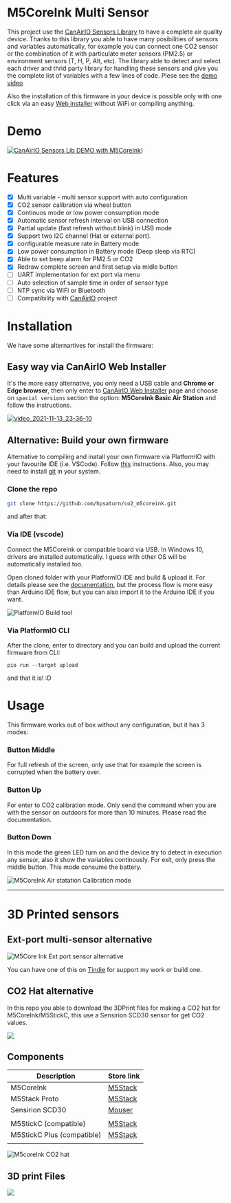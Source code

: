 # M5CoreInk Multi Sensor

This project use the [CanAirIO Sensors Library](https://github.com/kike-canaries/canairio_sensorlib) to have a complete air quality device. Thanks to this library you able to have many posibilities of sensors and variables automatically, for example you can connect one CO2 sensor or the combination of it with particulate meter sensors (PM2.5) or environment sensors (T, H, P, Alt, etc). The library able to detect and select each driver and thrid party library for handling these sensors and give you the complete list of variables with a few lines of code. Plese see the [demo video](#demo)

Also the installation of this firmware in your device is possible only with one click via an easy [Web installer](#installation) without WiFi or compiling anything.


# Demo

[![CanAirIO Sensors Lib DEMO with M5CoreInk](images/demo_sensorlib.jpg)](https://youtu.be/i15iEF47CbY))

# Features

- [x] Multi variable - multi sensor support with auto configuration
- [x] CO2 sensor calibration via wheel button
- [x] Continuos mode or low power consumption mode
- [x] Automatic sensor refresh interval on USB connection 
- [x] Partial update (fast refresh without blink) in USB mode
- [x] Support two I2C channel (Hat or external port).
- [x] configurable measure rate in Battery mode
- [x] Low power consumption in Battery mode (Deep sleep via RTC)
- [x] Able to set beep alarm for PM2.5 or CO2
- [x] Redraw complete screen and first setup via midle button
- [ ] UART implementation for ext port via menu
- [ ] Auto selection of sample time in order of sensor type
- [ ] NTP sync via WiFi or Bluetooth
- [ ] Compatibility with [CanAirIO](https://canair.io) project 

# Installation

We have some alternartives for install the firmware:

## Easy way via CanAirIO Web Installer

It's the more easy alternative, you only need a USB cable and **Chrome or Edge browser**, then only enter to [CanAirIO Web Installer](https://canair.io/installer.html) page and choose on `special versions` section the option: **M5CoreInk Basic Air Station** and follow the instructions.

[![video_2021-11-13_23-36-10](https://user-images.githubusercontent.com/423856/141661066-0fafcaa9-98b4-419b-b1e7-4371f3cb99b8.gif)](https://canair.io/installer.html)

## Alternative: Build your own firmware 

Alternative to compiling and inatall your own firmware via PlatformIO with your favourite IDE (i.e. VSCode). Follow [this](https://platformio.org/platformio-ide) instructions. Also, you may need to install [git](http://git-scm.com/) in your system.

### Clone the repo

```sh
git clone https://github.com/hpsaturn/co2_m5coreink.git
```
and after that:

### Via IDE (vscode)

Connect the M5CoreInk or compatible board via USB. In Windows 10, drivers are installed automatically. I guess with other OS will be automatically installed too.

Open cloned folder with your PlatformIO IDE and build & upload it. For details please see the [documentation](https://docs.platformio.org/en/latest/integration/ide/vscode.html#quick-start), but the process flow is more easy than Arduino IDE flow, but you can also import it to the Arduino IDE if you want.

![PlatformIO Build tool](https://docs.platformio.org/en/latest/_images/platformio-ide-vscode-toolbar.png)

### Via PlatformIO CLI

After the clone, enter to directory and you can build and upload the current firmware from CLI:

```shell
pio run --target upload
```

and that it is! :D


# Usage

This firmware works out of box without any configuration, but it has 3 modes:

### Button Middle

For full refresh of the screen, only use that for example the screen is corrupted when the battery over.

### Button Up

For enter to CO2 calibration mode. Only send the command when you are with the sensor on outdoors for more than 10 minutes. Please read the documentation.

### Button Down

In this mode the green LED turn on and the device try to detect in execution any sensor, also it show the variables continously. For exit, only press the middle button. This mode consume the battery.

![M5CoreInk Air statation Calibration mode](images/calibration.jpg)


---


# 3D Printed sensors

## Ext-port multi-sensor alternative

![M5Core Ink Ext port sensor alternative ](images/multisensor_collage.jpg) 

You can have one of this on [Tindie](https://www.tindie.com/products/hpsaturn/3d-printed-box-parts-for-a-diy-scd30-co2-device/) for support my work or build one.

## CO2 Hat alternative

In this repo you able to download the 3DPrint files for making a CO2 hat for M5CoreInk/M5StickC, this use a Sensirion SCD30 sensor for get CO2 values.

<a href="https://youtu.be/im0LNFRrHCg" target="_blank"><img src="images/youtube.jpg"></a>

## Components

| Description  | Store link |
|----------------------------|-------------------------------|
| M5CoreInk    |[M5Stack](https://m5stack.com/collections/m5-core/products/m5stack-esp32-core-ink-development-kit1-54-elnk-display) |
| M5Stack Proto | [M5Stack](https://m5stack.com/collections/m5-core/products/m5stack-esp32-core-ink-development-kit1-54-elnk-display) |
| Sensirion SCD30 | [Mouser](https://eu.mouser.com/ProductDetail/Sensirion/SCD30/?qs=rrS6PyfT74fdywu4FxpYjQ%3D%3D)
|      |      |
| M5StickC (compatible) | [M5Stack](https://m5stack.com/collections/m5-core/products/stick-c)
| M5StickC Plus (compatible) | [M5Stack](https://m5stack.com/collections/m5-core/products/m5stickc-plus-esp32-pico-mini-iot-development-kit)
|      |      |

![M5coreInk CO2 hat](images/collage.jpg)

## 3D print Files

<a href="https://github.com/hpsaturn/co2_m5coreink/tree/master/box" target="_blank"><img src="images/3Dpreview.jpg"></a>

